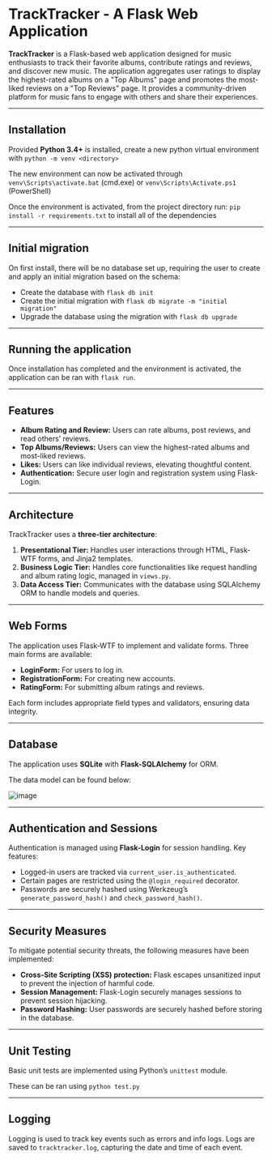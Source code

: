 # TrackTracker - A Flask Web Application

**TrackTracker** is a Flask-based web application designed for music enthusiasts to track their favorite albums, contribute ratings and reviews, and discover new music. The application aggregates user ratings to display the highest-rated albums on a "Top Albums" page and promotes the most-liked reviews on a "Top Reviews" page. It provides a community-driven platform for music fans to engage with others and share their experiences.

---

## Installation

Provided **Python 3.4+** is installed, create a new python virtual environment with `python -m venv <directory>`

The new environment can now be activated through `venv\Scripts\activate.bat` (cmd.exe) or `venv\Scripts\Activate.ps1` (PowerShell)

Once the environment is activated, from the project directory run: `pip install -r requirements.txt` to install all of the dependencies

---

## Initial migration

On first install, there will be no database set up, requiring the user to create and apply an initial migration based on the schema:

 - Create the database with `flask db init`
 - Create the initial migration with `flask db migrate -m "initial migration"`
 - Upgrade the database using the migration with `flask db upgrade`

---

## Running the application

Once installation has completed and the environment is activated, the application can be ran with `flask run`.

---

## Features

- **Album Rating and Review:** Users can rate albums, post reviews, and read others’ reviews.
- **Top Albums/Reviews:** Users can view the highest-rated albums and most-liked reviews.
- **Likes:** Users can like individual reviews, elevating thoughtful content.
- **Authentication:** Secure user login and registration system using Flask-Login.

---

## Architecture

TrackTracker uses a **three-tier architecture**:

1. **Presentational Tier:** Handles user interactions through HTML, Flask-WTF forms, and Jinja2 templates.
2. **Business Logic Tier:** Handles core functionalities like request handling and album rating logic, managed in `views.py`.
3. **Data Access Tier:** Communicates with the database using SQLAlchemy ORM to handle models and queries.

---

## Web Forms

The application uses Flask-WTF to implement and validate forms. Three main forms are available:

- **LoginForm:** For users to log in.
- **RegistrationForm:** For creating new accounts.
- **RatingForm:** For submitting album ratings and reviews.

Each form includes appropriate field types and validators, ensuring data integrity.

---

## Database

The application uses **SQLite** with **Flask-SQLAlchemy** for ORM.

The data model can be found below:

![image](https://github.com/user-attachments/assets/921b2013-35e6-442d-9335-36a425688786)


---

## Authentication and Sessions

Authentication is managed using **Flask-Login** for session handling. Key features:

- Logged-in users are tracked via `current_user.is_authenticated`.
- Certain pages are restricted using the `@login_required` decorator.
- Passwords are securely hashed using Werkzeug’s `generate_password_hash()` and `check_password_hash()`.

---

## Security Measures

To mitigate potential security threats, the following measures have been implemented:

- **Cross-Site Scripting (XSS) protection:** Flask escapes unsanitized input to prevent the injection of harmful code.
- **Session Management:** Flask-Login securely manages sessions to prevent session hijacking.
- **Password Hashing:** User passwords are securely hashed before storing in the database.

---

## Unit Testing

Basic unit tests are implemented using Python’s `unittest` module.

These can be ran using `python test.py`

---

## Logging

Logging is used to track key events such as errors and info logs. Logs are saved to `tracktracker.log`, capturing the date and time of each event.
